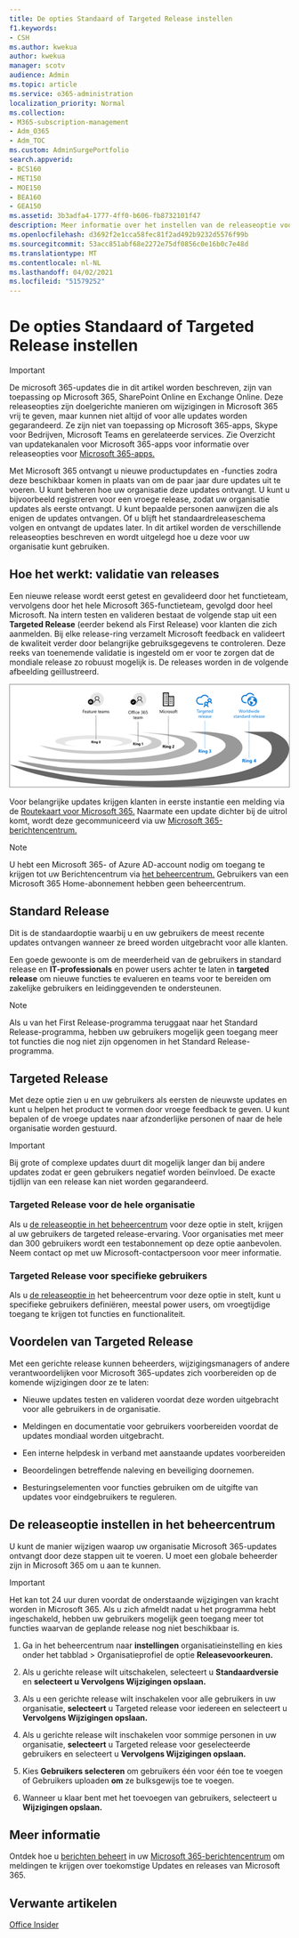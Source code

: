 ```yaml
---
title: De opties Standaard of Targeted Release instellen
f1.keywords:
- CSH
ms.author: kwekua
author: kwekua
manager: scotv
audience: Admin
ms.topic: article
ms.service: o365-administration
localization_priority: Normal
ms.collection:
- M365-subscription-management
- Adm_O365
- Adm_TOC
ms.custom: AdminSurgePortfolio
search.appverid:
- BCS160
- MET150
- MOE150
- BEA160
- GEA150
ms.assetid: 3b3adfa4-1777-4ff0-b606-fb8732101f47
description: Meer informatie over het instellen van de releaseoptie voor nieuwe product- en functiesupdates in het Microsoft 365-beheercentrum.
ms.openlocfilehash: d3692f2e1cca58fec81f2ad492b9232d5576f99b
ms.sourcegitcommit: 53acc851abf68e2272e75df0856c0e16b0c7e48d
ms.translationtype: MT
ms.contentlocale: nl-NL
ms.lasthandoff: 04/02/2021
ms.locfileid: "51579252"
---
```

# <a name="set-up-the-standard-or-targeted-release-options"></a>De opties Standaard of Targeted Release instellen

> [!IMPORTANT]
> De microsoft 365-updates die in dit artikel worden beschreven, zijn van toepassing op Microsoft 365, SharePoint Online en Exchange Online. Deze releaseopties zijn doelgerichte manieren om wijzigingen in Microsoft 365 vrij te geven, maar kunnen niet altijd of voor alle updates worden gegarandeerd. Ze zijn niet van toepassing op Microsoft 365-apps, Skype voor Bedrijven, Microsoft Teams en gerelateerde services. Zie Overzicht van updatekanalen voor Microsoft 365-apps voor informatie over releaseopties voor [Microsoft 365-apps.](/deployoffice/overview-update-channels)

Met Microsoft 365 ontvangt u nieuwe productupdates en -functies zodra deze beschikbaar komen in plaats van om de paar jaar dure updates uit te voeren. U kunt beheren hoe uw organisatie deze updates ontvangt. U kunt u bijvoorbeeld registreren voor een vroege release, zodat uw organisatie updates als eerste ontvangt. U kunt bepaalde personen aanwijzen die als enigen de updates ontvangen. Of u blijft het standaardreleaseschema volgen en ontvangt de updates later. In dit artikel worden de verschillende releaseopties beschreven en wordt uitgelegd hoe u deze voor uw organisatie kunt gebruiken.

## <a name="how-it-works---release-validation"></a>Hoe het werkt: validatie van releases

Een nieuwe release wordt eerst getest en gevalideerd door het functieteam, vervolgens door het hele Microsoft 365-functieteam, gevolgd door heel Microsoft. Na intern testen en valideren bestaat de volgende stap uit een **Targeted Release** (eerder bekend als First Release) voor klanten die zich aanmelden. Bij elke release-ring verzamelt Microsoft feedback en valideert de kwaliteit verder door belangrijke gebruiksgegevens te controleren. Deze reeks van toenemende validatie is ingesteld om er voor te zorgen dat de mondiale release zo robuust mogelijk is. De releases worden in de volgende afbeelding geïllustreerd. 
  
![Releasevalidatieringen voor Microsoft 365](../../media/73611ed3-2d8c-4e7b-8074-9f03b239f9ed.png)
  
Voor belangrijke updates krijgen klanten in eerste instantie een melding via de [Routekaart voor Microsoft 365.](https://products.office.com/business/office-365-roadmap) Naarmate een update dichter bij de uitrol komt, wordt deze gecommuniceerd via uw [Microsoft 365-berichtencentrum.](https://admin.microsoft.com/Adminportal/Home?source=applauncher#/MessageCenter)

> [!NOTE]
> U hebt een Microsoft 365- of Azure AD-account nodig om toegang te krijgen tot uw Berichtencentrum via [het beheercentrum.](/office365/admin/admin-overview/about-the-admin-center) Gebruikers van een Microsoft 365 Home-abonnement hebben geen beheercentrum.


## <a name="standard-release"></a>Standard Release

Dit is de standaardoptie waarbij u en uw gebruikers de meest recente updates ontvangen wanneer ze breed worden uitgebracht voor alle klanten.
  
Een goede gewoonte is om de meerderheid van de gebruikers in standard release en **IT-professionals** en power users achter te laten in **targeted release** om nieuwe functies te evalueren en teams voor te bereiden om zakelijke gebruikers en leidinggevenden te ondersteunen. 
  
> [!NOTE]
> Als u van het First Release-programma teruggaat naar het Standard Release-programma, hebben uw gebruikers mogelijk geen toegang meer tot functies die nog niet zijn opgenomen in het Standard Release-programma. 
  
## <a name="targeted-release"></a>Targeted Release

Met deze optie zien u en uw gebruikers als eersten de nieuwste updates en kunt u helpen het product te vormen door vroege feedback te geven. U kunt bepalen of de vroege updates naar afzonderlijke personen of naar de hele organisatie worden gestuurd.
  
> [!IMPORTANT]
> Bij grote of complexe updates duurt dit mogelijk langer dan bij andere updates zodat er geen gebruikers negatief worden beïnvloed. De exacte tijdlijn van een release kan niet worden gegarandeerd. 
  
### <a name="targeted-release-for-entire-organization"></a>Targeted Release voor de hele organisatie

Als u [de releaseoptie in het beheercentrum](#set-up-the-release-option-in-the-admin-center) voor deze optie in stelt, krijgen al uw gebruikers de targeted release-ervaring. Voor organisaties met meer dan 300 gebruikers wordt een testabonnement op deze optie aanbevolen. Neem contact op met uw Microsoft-contactpersoon voor meer informatie. 
  
### <a name="targeted-release-for-selected-users"></a>Targeted Release voor specifieke gebruikers

Als u [de releaseoptie in](#set-up-the-release-option-in-the-admin-center) het beheercentrum voor deze optie in stelt, kunt u specifieke gebruikers definiëren, meestal power users, om vroegtijdige toegang te krijgen tot functies en functionaliteit. 
  
## <a name="benefits-of-targeted-release"></a>Voordelen van Targeted Release

Met een gerichte release kunnen beheerders, wijzigingsmanagers of andere verantwoordelijken voor Microsoft 365-updates zich voorbereiden op de komende wijzigingen door ze te laten:
  
- Nieuwe updates testen en valideren voordat deze worden uitgebracht voor alle gebruikers in de organisatie.
    
- Meldingen en documentatie voor gebruikers voorbereiden voordat de updates mondiaal worden uitgebracht.
    
- Een interne helpdesk in verband met aanstaande updates voorbereiden
    
- Beoordelingen betreffende naleving en beveiliging doornemen.
    
- Besturingselementen voor functies gebruiken om de uitgifte van updates voor eindgebruikers te reguleren.
    
## <a name="set-up-the-release-option-in-the-admin-center"></a>De releaseoptie instellen in het beheercentrum

U kunt de manier wijzigen waarop uw organisatie Microsoft 365-updates ontvangt door deze stappen uit te voeren. U moet een globale beheerder zijn in Microsoft 365 om u aan te kunnen.
  
> [!IMPORTANT]
> Het kan tot 24 uur duren voordat de onderstaande wijzigingen van kracht worden in Microsoft 365. Als u zich afmeldt nadat u het programma hebt ingeschakeld, hebben uw gebruikers mogelijk geen toegang meer tot functies waarvan de geplande release nog niet beschikbaar is. 
  
1. Ga in het beheercentrum naar **instellingen** organisatieinstelling en kies onder het tabblad  >  Organisatieprofiel de optie **Releasevoorkeuren.** 

5. Als u gerichte release wilt uitschakelen, selecteert u **Standaardversie** en **selecteert u Vervolgens Wijzigingen opslaan.** 
    
6. Als u een gerichte release wilt inschakelen voor alle gebruikers in uw organisatie, **selecteert** u Targeted release voor iedereen en selecteert u **Vervolgens Wijzigingen opslaan.** 
    
7. Als u gerichte release wilt inschakelen voor sommige personen in uw organisatie, **selecteert** u Targeted release voor geselecteerde gebruikers en selecteert u **Vervolgens Wijzigingen opslaan.** 
    
8. Kies **Gebruikers selecteren** om gebruikers één voor één toe te voegen of Gebruikers uploaden **om** ze bulksgewijs toe te voegen.
    
9. Wanneer u klaar bent met het toevoegen van gebruikers, selecteert u **Wijzigingen opslaan.**


  
## <a name="learn-more"></a>Meer informatie

Ontdek hoe u [berichten beheert](/office365/admin/manage/message-center) in uw [Microsoft 365-berichtencentrum](https://admin.microsoft.com/Adminportal/Home?source=applauncher#/MessageCenter) om meldingen te krijgen over toekomstige Updates en releases van Microsoft 365.

## <a name="related-articles"></a>Verwante artikelen

[Office Insider](https://insider.office.com/join/windows)
